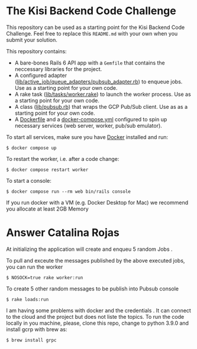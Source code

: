 # The Kisi Backend Code Challenge

This repository can be used as a starting point for the Kisi Backend Code Challenge. Feel free to replace this `README.md` with your own when you submit your solution.

This repository contains:
- A bare-bones Rails 6 API app with a `Gemfile` that contains the neccessary libraries for the project.
- A configured adapter ([lib/active_job/queue_adapters/pubsub_adapter.rb](lib/active_job/queue_adapters/pubsub_adapter.rb)) to enqueue jobs. Use as a starting point for your own code.
- A rake task ([lib/tasks/worker.rake](lib/tasks/worker.rake)) to launch the worker process. Use as a starting point for your own code.
- A class ([lib/pubsub.rb](lib/pubsub.rb)) that wraps the GCP Pub/Sub client. Use as as a starting point for your own code.
- A [Dockerfile](Dockerfile) and a [docker-compose.yml](docker-compose.yml) configured to spin up necessary services (web server, worker, pub/sub emulator).

To start all services, make sure you have [Docker](https://www.docker.com/products/docker-desktop/) installed and run:
```
$ docker compose up
```

To restart the worker, i.e. after a code change:
```
$ docker compose restart worker
```

To start a console:
```
$ docker compose run --rm web bin/rails console
```

If you run docker with a VM (e.g. Docker Desktop for Mac) we recommend you allocate at least 2GB Memory

# Answer Catalina Rojas

At initializing the application will create and enqueu 5 random Jobs .

To pull and exceute the messages published by the above executed jobs, you can run the worker

```
$ NOSOCK=true rake worker:run

```

To create 5 other random messages to be publish into Pubsub console

```
$ rake loads:run
```

I am having some problems with docker and the credentials . It can connect to the cloud and the project but does not liste the topics.
To run the code locally in you machine, please, clone this repo, change to python 3.9.0 and install gcrp with brew as:
```
$ brew install grpc  

```

